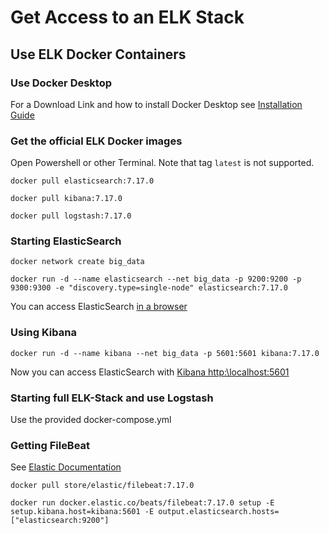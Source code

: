 # Get Access to an ELK Stack

## Use ELK Docker Containers

### Use Docker Desktop

For a Download Link and how to install Docker Desktop see [Installation Guide](https://github.com/Digital-Media/fhooe-web-dock/blob/main/INSTALL.md#install-docker)

### Get the official ELK Docker images

Open Powershell or other Terminal.
Note that tag `latest` is not supported.

```shell
docker pull elasticsearch:7.17.0
```
```shell
docker pull kibana:7.17.0
```
```shell
docker pull logstash:7.17.0
```


### Starting ElasticSearch

```shell
docker network create big_data
```

```shell
docker run -d --name elasticsearch --net big_data -p 9200:9200 -p 9300:9300 -e "discovery.type=single-node" elasticsearch:7.17.0
```

You can access ElasticSearch [in a browser](http:\\localhost:9200)

### Using Kibana

```shell
docker run -d --name kibana --net big_data -p 5601:5601 kibana:7.17.0
```

Now you can access ElasticSearch with [Kibana http:\\localhost:5601](http:\\localhost:5601)

### Starting full ELK-Stack and use Logstash

Use the provided docker-compose.yml

### Getting FileBeat

See [Elastic Documentation](https://www.elastic.co/guide/en/beats/filebeat/current/running-on-docker.html)

```shell
docker pull store/elastic/filebeat:7.17.0
```
```shell
docker run docker.elastic.co/beats/filebeat:7.17.0 setup -E setup.kibana.host=kibana:5601 -E output.elasticsearch.hosts=["elasticsearch:9200"]
```